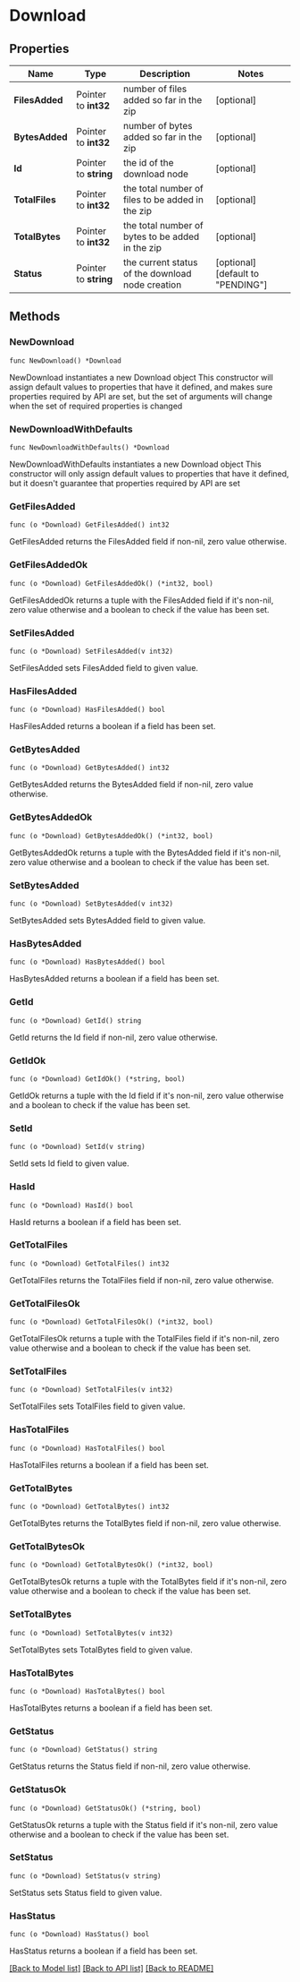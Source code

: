 # Download

## Properties

Name | Type | Description | Notes
------------ | ------------- | ------------- | -------------
**FilesAdded** | Pointer to **int32** | number of files added so far in the zip | [optional] 
**BytesAdded** | Pointer to **int32** | number of bytes added so far in the zip | [optional] 
**Id** | Pointer to **string** | the id of the download node | [optional] 
**TotalFiles** | Pointer to **int32** | the total number of files to be added in the zip | [optional] 
**TotalBytes** | Pointer to **int32** | the total number of bytes to be added in the zip | [optional] 
**Status** | Pointer to **string** | the current status of the download node creation | [optional] [default to "PENDING"]

## Methods

### NewDownload

`func NewDownload() *Download`

NewDownload instantiates a new Download object
This constructor will assign default values to properties that have it defined,
and makes sure properties required by API are set, but the set of arguments
will change when the set of required properties is changed

### NewDownloadWithDefaults

`func NewDownloadWithDefaults() *Download`

NewDownloadWithDefaults instantiates a new Download object
This constructor will only assign default values to properties that have it defined,
but it doesn't guarantee that properties required by API are set

### GetFilesAdded

`func (o *Download) GetFilesAdded() int32`

GetFilesAdded returns the FilesAdded field if non-nil, zero value otherwise.

### GetFilesAddedOk

`func (o *Download) GetFilesAddedOk() (*int32, bool)`

GetFilesAddedOk returns a tuple with the FilesAdded field if it's non-nil, zero value otherwise
and a boolean to check if the value has been set.

### SetFilesAdded

`func (o *Download) SetFilesAdded(v int32)`

SetFilesAdded sets FilesAdded field to given value.

### HasFilesAdded

`func (o *Download) HasFilesAdded() bool`

HasFilesAdded returns a boolean if a field has been set.

### GetBytesAdded

`func (o *Download) GetBytesAdded() int32`

GetBytesAdded returns the BytesAdded field if non-nil, zero value otherwise.

### GetBytesAddedOk

`func (o *Download) GetBytesAddedOk() (*int32, bool)`

GetBytesAddedOk returns a tuple with the BytesAdded field if it's non-nil, zero value otherwise
and a boolean to check if the value has been set.

### SetBytesAdded

`func (o *Download) SetBytesAdded(v int32)`

SetBytesAdded sets BytesAdded field to given value.

### HasBytesAdded

`func (o *Download) HasBytesAdded() bool`

HasBytesAdded returns a boolean if a field has been set.

### GetId

`func (o *Download) GetId() string`

GetId returns the Id field if non-nil, zero value otherwise.

### GetIdOk

`func (o *Download) GetIdOk() (*string, bool)`

GetIdOk returns a tuple with the Id field if it's non-nil, zero value otherwise
and a boolean to check if the value has been set.

### SetId

`func (o *Download) SetId(v string)`

SetId sets Id field to given value.

### HasId

`func (o *Download) HasId() bool`

HasId returns a boolean if a field has been set.

### GetTotalFiles

`func (o *Download) GetTotalFiles() int32`

GetTotalFiles returns the TotalFiles field if non-nil, zero value otherwise.

### GetTotalFilesOk

`func (o *Download) GetTotalFilesOk() (*int32, bool)`

GetTotalFilesOk returns a tuple with the TotalFiles field if it's non-nil, zero value otherwise
and a boolean to check if the value has been set.

### SetTotalFiles

`func (o *Download) SetTotalFiles(v int32)`

SetTotalFiles sets TotalFiles field to given value.

### HasTotalFiles

`func (o *Download) HasTotalFiles() bool`

HasTotalFiles returns a boolean if a field has been set.

### GetTotalBytes

`func (o *Download) GetTotalBytes() int32`

GetTotalBytes returns the TotalBytes field if non-nil, zero value otherwise.

### GetTotalBytesOk

`func (o *Download) GetTotalBytesOk() (*int32, bool)`

GetTotalBytesOk returns a tuple with the TotalBytes field if it's non-nil, zero value otherwise
and a boolean to check if the value has been set.

### SetTotalBytes

`func (o *Download) SetTotalBytes(v int32)`

SetTotalBytes sets TotalBytes field to given value.

### HasTotalBytes

`func (o *Download) HasTotalBytes() bool`

HasTotalBytes returns a boolean if a field has been set.

### GetStatus

`func (o *Download) GetStatus() string`

GetStatus returns the Status field if non-nil, zero value otherwise.

### GetStatusOk

`func (o *Download) GetStatusOk() (*string, bool)`

GetStatusOk returns a tuple with the Status field if it's non-nil, zero value otherwise
and a boolean to check if the value has been set.

### SetStatus

`func (o *Download) SetStatus(v string)`

SetStatus sets Status field to given value.

### HasStatus

`func (o *Download) HasStatus() bool`

HasStatus returns a boolean if a field has been set.


[[Back to Model list]](../README.md#documentation-for-models) [[Back to API list]](../README.md#documentation-for-api-endpoints) [[Back to README]](../README.md)


